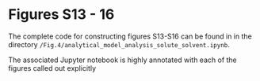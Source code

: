 # Figures S13 - 16
The complete code for constructing figures S13-S16 can be found in in the directory `/Fig.4/analytical_model_analysis_solute_solvent.ipynb`. 

The associated Jupyter notebook is highly annotated with each of the figures called out explicitly 


